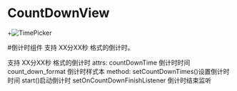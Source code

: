 # CountDownView

+![TimePicker](https://github.com/chenxiruanhai/CountDownView/blob/master/CountDownView.jpg)

#倒计时组件     支持 XX分XX秒 格式的倒计时。

   支持 XX分XX秒 格式的倒计时
   attrs:
         countDownTime 倒计时时间
	 count_down_format 倒计时样式本
   method:
         setCountDownTimes()设置倒计时时间
	 start()启动倒计时
         setOnCountDownFinishListener 倒计时结束监听